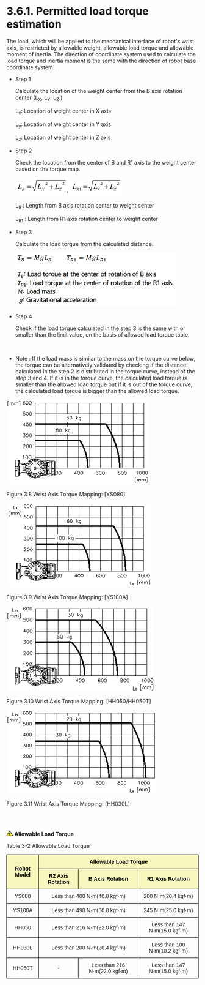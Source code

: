 ﻿# 3.6.1. Permitted load torque estimation

The load, which will be applied to the mechanical interface of robot's wrist axis, is restricted by allowable weight, allowable load torque and allowable moment of inertia. The direction of coordinate system used to calculate the load torque and inertia moment is the same with the direction of robot base coordinate system.


*	Step 1

    Calculate the location of the weight center from the B axis rotation center (L<sub>X</sub>, L<sub>Y</sub>, L<sub>Z</sub>.)

    L<sub>x</sub>: Location of weight center in X axis

    L<sub>y</sub>: Location of weight center in Y axis

    L<sub>z</sub>: Location of weight center in Z axis



*	Step 2

    Check the location from the center of B and R1 axis to the weight center based on the torque map.

    ![](../../_assets/3.6.1_수식1.png)

    L<sub>B</sub> : Length from B axis rotation center to weight center

    L<sub>R1</sub> : Length from R1 axis rotation center to weight center



*	Step 3

    Calculate the load torque from the calculated distance.

    ![](../../_assets/3.6.1_수식2.png)


*	Step 4

    Check if the load torque calculated in the step 3 is the same with or smaller than the limit value, on the basis of allowed load torque table.

 
* Note : If the load mass is similar to the mass on the torque curve below, the torque can be alternatively validated by checking if the distance calculated in the step 2 is distributed in the torque curve, instead of the step 3 and 4. If it is in the torque curve, the calculated load torque is smaller than the allowed load torque but if it is out of the torque curve, the calculated load torque is bigger than the allowed load torque.


![](../../_assets/그림_3.8_손목축_토크_선도.png  )

Figure 3.8 Wrist Axis Torque Mapping: [YS080]

![](../../_assets/그림_3.9_손목축_토크_선도.png  )

Figure 3.9 Wrist Axis Torque Mapping: [YS100A]

![](../../_assets/그림_3.10_손목축_토크_선도.png  )

Figure 3.10 Wrist Axis Torque Mapping: [HH050/HH050T]

![](../../_assets/그림_3.11_손목축_토크_선도.png  )

Figure 3.11 Wrist Axis Torque Mapping: [HH030L]

<br></br>

![](../../_assets/작은주의표시.png) <b>Allowable Load Torque</b>

Table 3-2 Allowable Load Torque
<style type="text/css">
.tg  {border-collapse:collapse;border-spacing:0;}
.tg td{border-color:black;border-style:solid;border-width:1px;font-family:Arial, sans-serif;font-size:14px;
  overflow:hidden;padding:10px 5px;word-break:normal;}
.tg th{border-color:black;border-style:solid;border-width:1px;font-family:Arial, sans-serif;font-size:14px;
  font-weight:normal;overflow:hidden;padding:10px 5px;word-break:normal;}
.tg .tg-zegx{background-color:#f8f8be;color:#000000; font-weight:bold;text-align:center;vertical-align:middle}
.tg .tg-nrix{text-align:center;vertical-align:middle}
</style>
<table class="tg">
<thead>
  <tr>
    <th class="tg-zegx" rowspan="2">Robot Model</th>
    <th class="tg-zegx" colspan="3">Allowable Load Torque</th>
  </tr>
  <tr>
    <th class="tg-zegx">R2 Axis Rotation</th>
    <th class="tg-zegx">B Axis Rotation</th>
    <th class="tg-zegx">R1 Axis Rotation</th>
  </tr>
</thead>
<tbody>
  <tr>
    <td class="tg-nrix">YS080</td>
    <td class="tg-nrix" colspan="2">Less than 400 N·m(40.8 kgf·m)</td>
    <td class="tg-nrix">200 N·m(20.4 kgf·m)</td>
  </tr>
  <tr>
    <td class="tg-nrix">YS100A</td>
    <td class="tg-nrix" colspan="2">Less than 490 N·m(50.0 kgf·m)</td>
    <td class="tg-nrix">245 N·m(25.0 kgf·m)</td>
  </tr>
    <tr>
    <td class="tg-nrix">HH050</td>
    <td class="tg-nrix" colspan="2">Less than 216 N·m(22.0 kgf·m)</td>
    <td class="tg-nrix">Less than 147 N·m(15.0 kgf·m)</td>
  </tr>
    <tr>
    <td class="tg-nrix">HH030L</td>
    <td class="tg-nrix" colspan="2">Less than 200 N·m(20.4 kgf·m)</td>
    <td class="tg-nrix">Less than 100 N·m(10.2 kgf·m)</td>
  </tr>
    <tr>
    <td class="tg-nrix">HH050T</td>
    <td class="tg-nrix">-</td>
    <td class="tg-nrix">Less than 216 N·m(22.0 kgf·m)</td>
    <td class="tg-nrix">Less than 147 N·m(15.0 kgf·m)</td>
  </tr>
</tbody>
</table>
